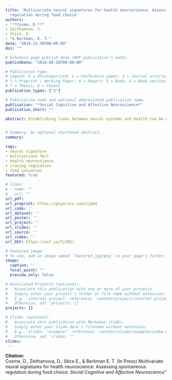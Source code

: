 ```yaml
---
title: 'Multivariate neural signatures for health neuroscience: Assessing spontaneous
  regulation during food choice'
authors:
- "**Cosme, D.**"
- Zeithamova, S.
- Stice, E.
- "& Berkman, E. T."
date: "2019-12-30T00:00:00"
doi: ""

# Schedule page publish date (NOT publication's date).
publishDate: "2018-06-28T00:00:00"

# Publication type.
# Legend: 0 = Uncategorized; 1 = Conference paper; 2 = Journal article;
# 3 = Preprint / Working Paper; 4 = Report; 5 = Book; 6 = Book section;
# 7 = Thesis; 8 = Patent
publication_types: ["2"]

# Publication name and optional abbreviated publication name.
publication: "*Social Cognitive and Affective Neuroscience*"
publication_short: ""

abstract: Establishing links between neural systems and health can be challenging since there isn’t a one-to-one mapping between brain regions and psychological states. Building sensitive and specific predictive models of health-relevant constructs using multivariate activation patterns of brain activation is a promising new direction. We illustrate the potential of this approach by building two “neural signatures” of foo craving regulation using multivariate machine learning and, for comparison, a univariate contrast. We applied the signatures to two large validation samples of overweight adults who completed tasks measuring craving regulation ability and valuation during food choice. Across these samples, the machine learning signature was more reliable. This signature decoded craving regulation from food viewing and higher signature expression was associated with less craving. During food choice, expression of the regulation signature was stronger for unhealthy foods and inversely related to subjective value, indicating that participants engaged in craving regulation despite never being instructed to control their cravings. Neural signatures thus have the potential to measure spontaneous engagement of mental processes in the absence of explicit instruction, affording greater ecological validity. We close by discussing the opportunities and challenges of this approach, emphasizing what machine learning tools bring to the field of health neuroscience.


# Summary. An optional shortened abstract.
summary:

tags:
- neural signature
- multivariate fmri
- health neuroscience
- craving regulation
- food valuation
featured: true

# links:
# - name: ""
#   url: ""
url_pdf: 
url_preprint: https://psyarxiv.com/sjg64 
url_code: ''
url_dataset: ''
url_poster: ''
url_project: ''
url_slides: ''
url_source: ''
url_video: ''
url_OSF: https://osf.io/7jf82/

# Featured image
# To use, add an image named `featured.jpg/png` to your page's folder. 
image:
  caption: ''
  focal_point: ""
  preview_only: false

# Associated Projects (optional).
#   Associate this publication with one or more of your projects.
#   Simply enter your project's folder or file name without extension.
#   E.g. `internal-project` references `content/project/internal-project/index.md`.
#   Otherwise, set `projects: []`.
projects: []

# Slides (optional).
#   Associate this publication with Markdown slides.
#   Simply enter your slide deck's filename without extension.
#   E.g. `slides: "example"` references `content/slides/example/index.md`.
#   Otherwise, set `slides: ""`.
slides: 
---
```

**Citation:**  
Cosme, D., Zeithamova, D., Stice E., & Berkman E. T. (In Press) Multivariate neural signatures for health neuroscience: Assessing spontaneous regulation during food choice. *Social Cognitive and Affective Neuroscience*"